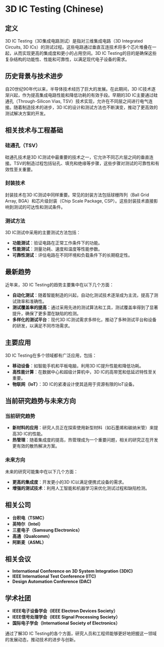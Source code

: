 # 3D IC Testing (Chinese)

## 定义
3D IC Testing（3D集成电路测试）是指对三维集成电路（3D Integrated Circuits, 3D ICs）的测试过程。这些电路通过垂直互连技术将多个芯片堆叠在一起，从而实现更高的集成度和更小的占用空间。3D IC Testing的目的是确保这些复杂结构的功能性、性能和可靠性，以满足现代电子设备的需求。

## 历史背景与技术进步
自20世纪90年代以来，半导体技术经历了巨大的发展。在此期间，3D IC技术逐渐兴起，作为提高集成电路性能和降低功耗的有效手段。早期的3D IC主要通过硅通孔（Through-Silicon Vias, TSV）技术实现，允许在不同层之间进行电气连接。随着制造技术的进步，3D IC的设计和测试方法也不断演变，推动了更高效的测试解决方案的开发。

## 相关技术与工程基础
### 硅通孔（TSV）
硅通孔技术是3D IC测试中最重要的技术之一，它允许不同芯片层之间的垂直连接。TSV的制造过程包括钻孔、填充和绝缘等步骤，这些步骤对测试的可靠性和有效性至关重要。

### 封装技术
封装技术在3D IC测试中同样重要。常见的封装方法包括球栅阵列（Ball Grid Array, BGA）和芯片级封装（Chip Scale Package, CSP）。这些封装技术直接影响到测试的可达性和测试条件。

### 测试方法
3D IC测试中采用的主要测试方法包括：
- **功能测试**：验证电路在正常工作条件下的功能。
- **性能测试**：测量功耗、速度和温度等性能参数。
- **可靠性测试**：评估电路在不同环境和负载条件下的长期稳定性。

## 最新趋势
近年来，3D IC Testing的趋势主要集中在以下几个方面：
- **自动化测试**：随着智能制造的兴起，自动化测试技术逐渐成为主流，提高了测试效率和准确性。
- **测试覆盖率的提高**：通过采用先进的测试算法和工具，测试覆盖率得到了显著提升，确保了更多潜在缺陷的检测。
- **多样化的测试平台**：现代3D IC测试需求多样化，推动了多种测试平台和设备的研发，以满足不同市场需求。

## 主要应用
3D IC Testing在多个领域都有广泛应用，包括：
- **移动设备**：如智能手机和平板电脑，利用3D IC提升性能和降低功耗。
- **高性能计算**：在数据中心和超级计算机中，3D IC的高带宽和低延迟特性至关重要。
- **物联网（IoT）**：3D IC的紧凑设计使其适用于资源有限的IoT设备。

## 当前研究趋势与未来方向
### 当前研究趋势
- **新材料的应用**：研究人员正在探索使用新型材料（如石墨烯和碳纳米管）来提高3D IC的性能。
- **热管理**：随着集成度的提高，热管理成为一个重要问题，相关的研究正在开发更有效的散热解决方案。

### 未来方向
未来的研究可能集中在以下几个方面：
- **更高的集成度**：开发更小的3D IC以满足便携式设备的需求。
- **增强的测试技术**：利用人工智能和机器学习来优化测试过程和缺陷检测。

## 相关公司
- **台积电（TSMC）**
- **英特尔（Intel）**
- **三星电子（Samsung Electronics）**
- **高通（Qualcomm）**
- **阿斯麦（ASML）**

## 相关会议
- **International Conference on 3D System Integration (3DIC)**
- **IEEE International Test Conference (ITC)**
- **Design Automation Conference (DAC)**

## 学术社团
- **IEEE电子设备学会（IEEE Electron Devices Society）**
- **IEEE信号处理学会（IEEE Signal Processing Society）**
- **国际电子学会（International Society of Electronics）**

通过了解3D IC Testing的各个方面，研究人员和工程师能够更好地把握这一领域的发展动态，推动技术的进步与创新。